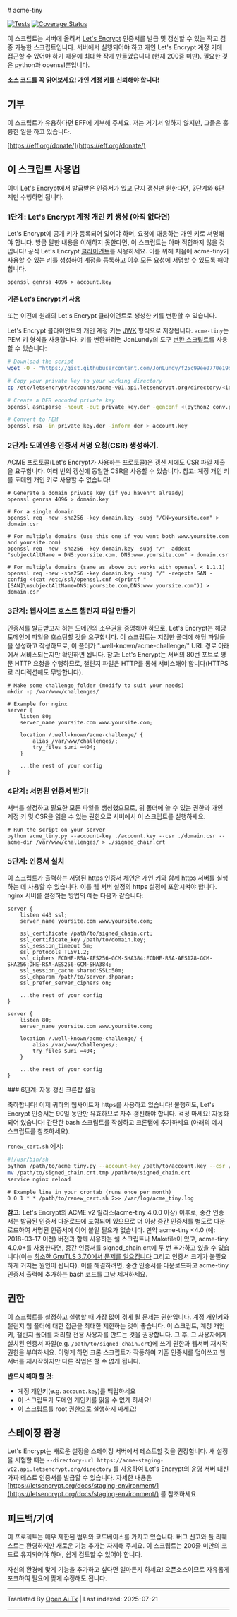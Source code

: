 <translate-content># acme-tiny

[![Tests](https://github.com/diafygi/acme-tiny/actions/workflows/full-tests-with-coverage.yml/badge.svg?branch=main)](https://github.com/diafygi/acme-tiny/actions/workflows/full-tests-with-coverage.yml)
[![Coverage Status](https://coveralls.io/repos/github/diafygi/acme-tiny/badge.svg?branch=main)](https://coveralls.io/github/diafygi/acme-tiny?branch=main)

이 스크립트는 서버에 올려서 [Let's Encrypt](https://letsencrypt.org/) 인증서를 발급
및 갱신할 수 있는 작고 검증 가능한 스크립트입니다. 서버에서 실행되어야 하고
개인 Let's Encrypt 계정 키에 접근할 수 있어야 하기 때문에 최대한 작게 만들었습니다
(현재 200줄 미만). 필요한 것은 python과 openssl뿐입니다.

**소스 코드를 꼭 읽어보세요! 개인 계정 키를 신뢰해야 합니다!**

## 기부

이 스크립트가 유용하다면 EFF에 기부해 주세요. 저는 거기서 일하지 않지만,
그들은 훌륭한 일을 하고 있습니다.

[https://eff.org/donate/](https://eff.org/donate/)

## 이 스크립트 사용법

이미 Let's Encrypt에서 발급받은 인증서가 있고 단지 갱신만 원한다면,
3단계와 6단계만 수행하면 됩니다.

### 1단계: Let's Encrypt 계정 개인 키 생성 (아직 없다면)

Let's Encrypt에 공개 키가 등록되어 있어야 하며, 요청에 대응하는 개인 키로
서명해야 합니다. 방금 말한 내용을 이해하지 못한다면,
이 스크립트는 아마 적합하지 않을 것입니다! 공식 Let's Encrypt
[클라이언트](https://github.com/letsencrypt/letsencrypt)를 사용하세요.
이를 위해 처음에 acme-tiny가 사용할 수 있는 키를 생성하여
계정을 등록하고 이후 모든 요청에 서명할 수 있도록 해야 합니다.
</translate-content>

```
openssl genrsa 4096 > account.key
```
#### 기존 Let's Encrypt 키 사용

또는 이전에 원래의 Let's Encrypt 클라이언트로 생성한 키를 변환할 수 있습니다.

Let's Encrypt 클라이언트의 개인 계정 키는
[JWK](https://tools.ietf.org/html/rfc7517) 형식으로 저장됩니다. `acme-tiny`는 PEM
키 형식을 사용합니다. 키를 변환하려면 JonLundy의 도구
[변환 스크립트](https://gist.github.com/JonLundy/f25c99ee0770e19dc595)를 사용할 수 있습니다:



```sh
# Download the script
wget -O - "https://gist.githubusercontent.com/JonLundy/f25c99ee0770e19dc595/raw/6035c1c8938fae85810de6aad1ecf6e2db663e26/conv.py" > conv.py

# Copy your private key to your working directory
cp /etc/letsencrypt/accounts/acme-v01.api.letsencrypt.org/directory/<id>/private_key.json private_key.json

# Create a DER encoded private key
openssl asn1parse -noout -out private_key.der -genconf <(python2 conv.py private_key.json)

# Convert to PEM
openssl rsa -in private_key.der -inform der > account.key
```
### 2단계: 도메인용 인증서 서명 요청(CSR) 생성하기.

ACME 프로토콜(Let's Encrypt가 사용하는 프로토콜)은 갱신 시에도
CSR 파일 제출을 요구합니다. 여러 번의 갱신에 동일한 CSR을 사용할 수 있습니다. 참고:
계정 개인 키를 도메인 개인 키로 사용할 수 없습니다!


```
# Generate a domain private key (if you haven't already)
openssl genrsa 4096 > domain.key
```

```
# For a single domain
openssl req -new -sha256 -key domain.key -subj "/CN=yoursite.com" > domain.csr

# For multiple domains (use this one if you want both www.yoursite.com and yoursite.com)
openssl req -new -sha256 -key domain.key -subj "/" -addext "subjectAltName = DNS:yoursite.com, DNS:www.yoursite.com" > domain.csr

# For multiple domains (same as above but works with openssl < 1.1.1)
openssl req -new -sha256 -key domain.key -subj "/" -reqexts SAN -config <(cat /etc/ssl/openssl.cnf <(printf "[SAN]\nsubjectAltName=DNS:yoursite.com,DNS:www.yoursite.com")) > domain.csr
```
### 3단계: 웹사이트 호스트 챌린지 파일 만들기

인증서를 발급받고자 하는 도메인의 소유권을 증명해야 하므로, Let's Encrypt는
해당 도메인에 파일을 호스팅할 것을 요구합니다. 이 스크립트는 지정한 폴더에
해당 파일들을 생성하고 작성하므로, 이 폴더가 ".well-known/acme-challenge/"
URL 경로 아래에서 서비스되는지만 확인하면 됩니다. 참고: Let's Encrypt는
서버의 80번 포트로 평문 HTTP 요청을 수행하므로, 챌린지 파일은 HTTP를 통해
서비스해야 합니다(HTTPS로 리디렉션해도 무방합니다).


```
# Make some challenge folder (modify to suit your needs)
mkdir -p /var/www/challenges/
```

```nginx
# Example for nginx
server {
    listen 80;
    server_name yoursite.com www.yoursite.com;

    location /.well-known/acme-challenge/ {
        alias /var/www/challenges/;
        try_files $uri =404;
    }

    ...the rest of your config
}
```
### 4단계: 서명된 인증서 받기!

서버를 설정하고 필요한 모든 파일을 생성했으므로,
위 폴더에 쓸 수 있는 권한과 개인 계정 키 및 CSR을 읽을 수 있는 권한으로
서버에서 이 스크립트를 실행하세요.


```
# Run the script on your server
python acme_tiny.py --account-key ./account.key --csr ./domain.csr --acme-dir /var/www/challenges/ > ./signed_chain.crt
```
### 5단계: 인증서 설치

이 스크립트가 출력하는 서명된 https 인증서 체인은
개인 키와 함께 https 서버를 실행하는 데 사용할 수 있습니다. 이를
웹 서버 설정의 https 설정에 포함시켜야 합니다. nginx 서버를
설정하는 방법의 예는 다음과 같습니다:


```nginx
server {
    listen 443 ssl;
    server_name yoursite.com www.yoursite.com;

    ssl_certificate /path/to/signed_chain.crt;
    ssl_certificate_key /path/to/domain.key;
    ssl_session_timeout 5m;
    ssl_protocols TLSv1.2;
    ssl_ciphers ECDHE-RSA-AES256-GCM-SHA384:ECDHE-RSA-AES128-GCM-SHA256:DHE-RSA-AES256-GCM-SHA384;
    ssl_session_cache shared:SSL:50m;
    ssl_dhparam /path/to/server.dhparam;
    ssl_prefer_server_ciphers on;

    ...the rest of your config
}

server {
    listen 80;
    server_name yoursite.com www.yoursite.com;

    location /.well-known/acme-challenge/ {
        alias /var/www/challenges/;
        try_files $uri =404;
    }

    ...the rest of your config
}
```
<translate-content>
### 6단계: 자동 갱신 크론잡 설정

축하합니다! 이제 귀하의 웹사이트가 https를 사용하고 있습니다! 불행히도, Let's Encrypt
인증서는 90일 동안만 유효하므로 자주 갱신해야 합니다. 걱정 마세요!
자동화되어 있습니다! 간단한 bash 스크립트를 작성하고 크론탭에 추가하세요 (아래의
예시 스크립트를 참조하세요).

`renew_cert.sh` 예시:</translate-content>
```sh
#!/usr/bin/sh
python /path/to/acme_tiny.py --account-key /path/to/account.key --csr /path/to/domain.csr --acme-dir /var/www/challenges/ > /path/to/signed_chain.crt.tmp || exit
mv /path/to/signed_chain.crt.tmp /path/to/signed_chain.crt
service nginx reload
```

```
# Example line in your crontab (runs once per month)
0 0 1 * * /path/to/renew_cert.sh 2>> /var/log/acme_tiny.log
```
**참고:** Let's Encrypt의 ACME v2 릴리스(acme-tiny 4.0.0 이상) 이후로, 중간
인증서는 발급된 인증서 다운로드에 포함되어 있으므로 더 이상
중간 인증서를 별도로 다운로드하여 서명된 인증서에 이어 붙일 필요가 없습니다.
만약 acme-tiny &lt;4.0 (예: 2018-03-17 이전) 버전과 함께 사용하는
쉘 스크립트나 Makefile이 있고, acme-tiny 4.0.0+를 사용한다면,
중간 인증서를 signed_chain.crt에 두 번 추가하고 있을 수 있습니다(이는
[최소한 GnuTLS 3.7.0에서 문제를 일으킵니다](https://gitlab.com/gnutls/gnutls/-/issues/1131)
그리고 인증서 크기가 불필요하게 커지는 원인이 됩니다). 이를 해결하려면,
중간 인증서를 다운로드하고 acme-tiny 인증서 출력에 추가하는 bash 코드를
그냥 제거하세요.

## 권한

이 스크립트를 설정하고 실행할 때 가장 많이 겪게 될 문제는 권한입니다.
계정 개인키와 챌린지 웹 폴더에 대한 접근을 최대한 제한하는 것이 좋습니다.
이 스크립트, 계정 개인키, 챌린지 폴더를 처리할 전용 사용자를 만드는 것을 권장합니다.
그 후, 그 사용자에게 설치된 인증서 파일(e.g. `/path/to/signed_chain.crt`)에 쓰기 권한과
웹서버 재시작 권한을 부여하세요. 이렇게 하면 크론 스크립트가
작동하여 기존 인증서를 덮어쓰고 웹서버를 재시작하지만 다른 작업은 할 수 없게 됩니다.

**반드시 해야 할 것:**
* 계정 개인키(e.g. `account.key`)를 백업하세요
* 이 스크립트가 도메인 개인키를 읽을 수 없게 하세요!
* 이 스크립트를 root 권한으로 실행하지 마세요!

## 스테이징 환경

Let's Encrypt는 새로운 설정을 스테이징 서버에서 테스트할 것을 권장합니다.
새 설정을 시험할 때는
`--directory-url https://acme-staging-v02.api.letsencrypt.org/directory`
를 사용하여 Let's Encrypt의 운영 서버 대신 가짜 테스트 인증서를 발급할 수 있습니다.
자세한 내용은 [https://letsencrypt.org/docs/staging-environment/](https://letsencrypt.org/docs/staging-environment/)
를 참조하세요.

## 피드백/기여

이 프로젝트는 매우 제한된 범위와 코드베이스를 가지고 있습니다. 버그 신고와
풀 리퀘스트는 환영하지만 새로운 기능 추가는 자제해 주세요.
이 스크립트는 200줄 미만의 코드로 유지되어야 하며, 쉽게 검토할 수 있어야 합니다.

자신의 환경에 맞게 기능을 추가하고 싶다면 얼마든지 하세요!
오픈소스이므로 자유롭게 포크하여 필요에 맞게 수정해도 됩니다.






---

Tranlated By [Open Ai Tx](https://github.com/OpenAiTx/OpenAiTx) | Last indexed: 2025-07-21

---